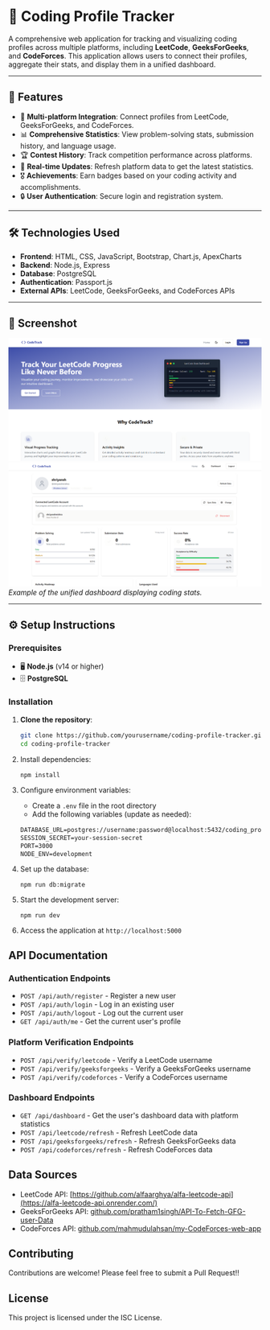 # 🚀 Coding Profile Tracker

A comprehensive web application for tracking and visualizing coding profiles across multiple platforms, including **LeetCode**, **GeeksForGeeks**, and **CodeForces**. This application allows users to connect their profiles, aggregate their stats, and display them in a unified dashboard.

---

## 🌟 Features

- 🔗 **Multi-platform Integration**: Connect profiles from LeetCode, GeeksForGeeks, and CodeForces.
- 📊 **Comprehensive Statistics**: View problem-solving stats, submission history, and language usage.
- 🏆 **Contest History**: Track competition performance across platforms.
- 🔄 **Real-time Updates**: Refresh platform data to get the latest statistics.
- 🎖️ **Achievements**: Earn badges based on your coding activity and accomplishments.
- 🔒 **User Authentication**: Secure login and registration system.

---

## 🛠️ Technologies Used

- **Frontend**: HTML, CSS, JavaScript, Bootstrap, Chart.js, ApexCharts
- **Backend**: Node.js, Express
- **Database**: PostgreSQL
- **Authentication**: Passport.js
- **External APIs**: LeetCode, GeeksForGeeks, and CodeForces APIs

---

## 📸 Screenshot

![Dashboard Screenshot](./js-project/assets/screenshot.png)  
![Dashboard Screenshot](./js-project/assets/screenshot2.png)
*Example of the unified dashboard displaying coding stats.*

---

## ⚙️ Setup Instructions

### Prerequisites

- 🖥️ **Node.js** (v14 or higher)
- 🗄️ **PostgreSQL**

### Installation

1. **Clone the repository**:
   ```bash
   git clone https://github.com/yourusername/coding-profile-tracker.git
   cd coding-profile-tracker
   ```

2. Install dependencies:
   ```
   npm install
   ```

3. Configure environment variables:
   - Create a `.env` file in the root directory
   - Add the following variables (update as needed):
   ```
   DATABASE_URL=postgres://username:password@localhost:5432/coding_profile_tracker
   SESSION_SECRET=your-session-secret
   PORT=3000
   NODE_ENV=development
   ```

4. Set up the database:
   ```
   npm run db:migrate
   ```

5. Start the development server:
   ```
   npm run dev
   ```

6. Access the application at `http://localhost:5000`

## API Documentation

### Authentication Endpoints

- `POST /api/auth/register` - Register a new user
- `POST /api/auth/login` - Log in an existing user
- `POST /api/auth/logout` - Log out the current user
- `GET /api/auth/me` - Get the current user's profile

### Platform Verification Endpoints

- `POST /api/verify/leetcode` - Verify a LeetCode username
- `POST /api/verify/geeksforgeeks` - Verify a GeeksForGeeks username
- `POST /api/verify/codeforces` - Verify a CodeForces username

### Dashboard Endpoints

- `GET /api/dashboard` - Get the user's dashboard data with platform statistics
- `POST /api/leetcode/refresh` - Refresh LeetCode data
- `POST /api/geeksforgeeks/refresh` - Refresh GeeksForGeeks data
- `POST /api/codeforces/refresh` - Refresh CodeForces data

## Data Sources

- LeetCode API: [https://github.com/alfaarghya/alfa-leetcode-api](https://alfa-leetcode-api.onrender.com/)
- GeeksForGeeks API: [github.com/pratham1singh/API-To-Fetch-GFG-user-Data](https://github.com/pratham1singh/API-To-Fetch-GFG-user-Data)
- CodeForces API: [github.com/mahmudulahsan/my-CodeForces-web-app](https://github.com/mahmudulahsan/my-CodeForces-web-app)

## Contributing

Contributions are welcome! Please feel free to submit a Pull Request!!

## License

This project is licensed under the ISC License.
